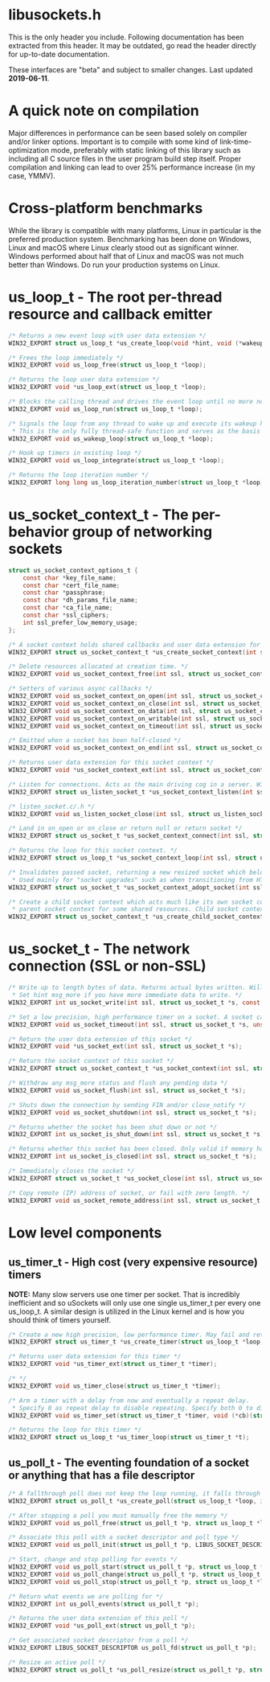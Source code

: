 # libusockets.h
This is the only header you include. Following documentation has been extracted from this header. It may be outdated, go read the header directly for up-to-date documentation.

These interfaces are "beta" and subject to smaller changes. Last updated **2019-06-11**.

# A quick note on compilation
Major differences in performance can be seen based solely on compiler and/or linker options. Important is to compile with some kind of link-time-optimization mode, preferably with static linking of this library such as including all C source files in the user program build step itself. Proper compilation and linking can lead to over 25% performance increase (in my case, YMMV).

# Cross-platform benchmarks
While the library is compatible with many platforms, Linux in particular is the preferred production system. Benchmarking has been done on Windows, Linux and macOS where Linux clearly stood out as significant winner. Windows performed about half that of Linux and macOS was not much better than Windows. Do run your production systems on Linux.

# us_loop_t - The root per-thread resource and callback emitter
```c
/* Returns a new event loop with user data extension */
WIN32_EXPORT struct us_loop_t *us_create_loop(void *hint, void (*wakeup_cb)(struct us_loop_t *loop), void (*pre_cb)(struct us_loop_t *loop), void (*post_cb)(struct us_loop_t *loop), unsigned int ext_size);

/* Frees the loop immediately */
WIN32_EXPORT void us_loop_free(struct us_loop_t *loop);

/* Returns the loop user data extension */
WIN32_EXPORT void *us_loop_ext(struct us_loop_t *loop);

/* Blocks the calling thread and drives the event loop until no more non-fallthrough polls are scheduled */
WIN32_EXPORT void us_loop_run(struct us_loop_t *loop);

/* Signals the loop from any thread to wake up and execute its wakeup handler from the loop's own running thread.
 * This is the only fully thread-safe function and serves as the basis for thread safety */
WIN32_EXPORT void us_wakeup_loop(struct us_loop_t *loop);

/* Hook up timers in existing loop */
WIN32_EXPORT void us_loop_integrate(struct us_loop_t *loop);

/* Returns the loop iteration number */
WIN32_EXPORT long long us_loop_iteration_number(struct us_loop_t *loop);
```

# us_socket_context_t - The per-behavior group of networking sockets
```c
struct us_socket_context_options_t {
    const char *key_file_name;
    const char *cert_file_name;
    const char *passphrase;
    const char *dh_params_file_name;
    const char *ca_file_name;
    const char *ssl_ciphers;
    int ssl_prefer_low_memory_usage;
};

/* A socket context holds shared callbacks and user data extension for associated sockets */
WIN32_EXPORT struct us_socket_context_t *us_create_socket_context(int ssl, struct us_loop_t *loop, int ext_size, struct us_socket_context_options_t options);

/* Delete resources allocated at creation time. */
WIN32_EXPORT void us_socket_context_free(int ssl, struct us_socket_context_t *context);

/* Setters of various async callbacks */
WIN32_EXPORT void us_socket_context_on_open(int ssl, struct us_socket_context_t *context, struct us_socket_t *(*on_open)(struct us_socket_t *s, int is_client, char *ip, int ip_length));
WIN32_EXPORT void us_socket_context_on_close(int ssl, struct us_socket_context_t *context, struct us_socket_t *(*on_close)(struct us_socket_t *s));
WIN32_EXPORT void us_socket_context_on_data(int ssl, struct us_socket_context_t *context, struct us_socket_t *(*on_data)(struct us_socket_t *s, char *data, int length));
WIN32_EXPORT void us_socket_context_on_writable(int ssl, struct us_socket_context_t *context, struct us_socket_t *(*on_writable)(struct us_socket_t *s));
WIN32_EXPORT void us_socket_context_on_timeout(int ssl, struct us_socket_context_t *context, struct us_socket_t *(*on_timeout)(struct us_socket_t *s));

/* Emitted when a socket has been half-closed */
WIN32_EXPORT void us_socket_context_on_end(int ssl, struct us_socket_context_t *context, struct us_socket_t *(*on_end)(struct us_socket_t *s));

/* Returns user data extension for this socket context */
WIN32_EXPORT void *us_socket_context_ext(int ssl, struct us_socket_context_t *context);

/* Listen for connections. Acts as the main driving cog in a server. Will call set async callbacks. */
WIN32_EXPORT struct us_listen_socket_t *us_socket_context_listen(int ssl, struct us_socket_context_t *context, const char *host, int port, int options, int socket_ext_size);

/* listen_socket.c/.h */
WIN32_EXPORT void us_listen_socket_close(int ssl, struct us_listen_socket_t *ls);

/* Land in on_open or on_close or return null or return socket */
WIN32_EXPORT struct us_socket_t *us_socket_context_connect(int ssl, struct us_socket_context_t *context, const char *host, int port, int options, int socket_ext_size);

/* Returns the loop for this socket context. */
WIN32_EXPORT struct us_loop_t *us_socket_context_loop(int ssl, struct us_socket_context_t *context);

/* Invalidates passed socket, returning a new resized socket which belongs to a different socket context.
 * Used mainly for "socket upgrades" such as when transitioning from HTTP to WebSocket. */
WIN32_EXPORT struct us_socket_t *us_socket_context_adopt_socket(int ssl, struct us_socket_context_t *context, struct us_socket_t *s, int ext_size);

/* Create a child socket context which acts much like its own socket context with its own callbacks yet still relies on the
 * parent socket context for some shared resources. Child socket contexts should be used together with socket adoptions and nothing else. */
WIN32_EXPORT struct us_socket_context_t *us_create_child_socket_context(int ssl, struct us_socket_context_t *context, int context_ext_size);
```

# us_socket_t - The network connection (SSL or non-SSL)
```c
/* Write up to length bytes of data. Returns actual bytes written. Will call the on_writable callback of active socket context on failure to write everything off in one go.
 * Set hint msg_more if you have more immediate data to write. */
WIN32_EXPORT int us_socket_write(int ssl, struct us_socket_t *s, const char *data, int length, int msg_more);

/* Set a low precision, high performance timer on a socket. A socket can only have one single active timer at any given point in time. Will remove any such pre set timer */
WIN32_EXPORT void us_socket_timeout(int ssl, struct us_socket_t *s, unsigned int seconds);

/* Return the user data extension of this socket */
WIN32_EXPORT void *us_socket_ext(int ssl, struct us_socket_t *s);

/* Return the socket context of this socket */
WIN32_EXPORT struct us_socket_context_t *us_socket_context(int ssl, struct us_socket_t *s);

/* Withdraw any msg_more status and flush any pending data */
WIN32_EXPORT void us_socket_flush(int ssl, struct us_socket_t *s);

/* Shuts down the connection by sending FIN and/or close_notify */
WIN32_EXPORT void us_socket_shutdown(int ssl, struct us_socket_t *s);

/* Returns whether the socket has been shut down or not */
WIN32_EXPORT int us_socket_is_shut_down(int ssl, struct us_socket_t *s);

/* Returns whether this socket has been closed. Only valid if memory has not yet been released. */
WIN32_EXPORT int us_socket_is_closed(int ssl, struct us_socket_t *s);

/* Immediately closes the socket */
WIN32_EXPORT struct us_socket_t *us_socket_close(int ssl, struct us_socket_t *s);

/* Copy remote (IP) address of socket, or fail with zero length. */
WIN32_EXPORT void us_socket_remote_address(int ssl, struct us_socket_t *s, char *buf, int *length);
```

# Low level components

## us_timer_t - High cost (very expensive resource) timers

**NOTE:** Many slow servers use one timer per socket. That is incredibly inefficient and so uSockets will only use one single us_timer_t per every one us_loop_t. A similar design is utilized in the Linux kernel and is how you should think of timers yourself.

```c
/* Create a new high precision, low performance timer. May fail and return null */
WIN32_EXPORT struct us_timer_t *us_create_timer(struct us_loop_t *loop, int fallthrough, unsigned int ext_size);

/* Returns user data extension for this timer */
WIN32_EXPORT void *us_timer_ext(struct us_timer_t *timer);

/* */
WIN32_EXPORT void us_timer_close(struct us_timer_t *timer);

/* Arm a timer with a delay from now and eventually a repeat delay.
 * Specify 0 as repeat delay to disable repeating. Specify both 0 to disarm. */
WIN32_EXPORT void us_timer_set(struct us_timer_t *timer, void (*cb)(struct us_timer_t *t), int ms, int repeat_ms);

/* Returns the loop for this timer */
WIN32_EXPORT struct us_loop_t *us_timer_loop(struct us_timer_t *t);
```

## us_poll_t - The eventing foundation of a socket or anything that has a file descriptor
```c
/* A fallthrough poll does not keep the loop running, it falls through */
WIN32_EXPORT struct us_poll_t *us_create_poll(struct us_loop_t *loop, int fallthrough, unsigned int ext_size);

/* After stopping a poll you must manually free the memory */
WIN32_EXPORT void us_poll_free(struct us_poll_t *p, struct us_loop_t *loop);

/* Associate this poll with a socket descriptor and poll type */
WIN32_EXPORT void us_poll_init(struct us_poll_t *p, LIBUS_SOCKET_DESCRIPTOR fd, int poll_type);

/* Start, change and stop polling for events */
WIN32_EXPORT void us_poll_start(struct us_poll_t *p, struct us_loop_t *loop, int events);
WIN32_EXPORT void us_poll_change(struct us_poll_t *p, struct us_loop_t *loop, int events);
WIN32_EXPORT void us_poll_stop(struct us_poll_t *p, struct us_loop_t *loop);

/* Return what events we are polling for */
WIN32_EXPORT int us_poll_events(struct us_poll_t *p);

/* Returns the user data extension of this poll */
WIN32_EXPORT void *us_poll_ext(struct us_poll_t *p);

/* Get associated socket descriptor from a poll */
WIN32_EXPORT LIBUS_SOCKET_DESCRIPTOR us_poll_fd(struct us_poll_t *p);

/* Resize an active poll */
WIN32_EXPORT struct us_poll_t *us_poll_resize(struct us_poll_t *p, struct us_loop_t *loop, unsigned int ext_size);
```
